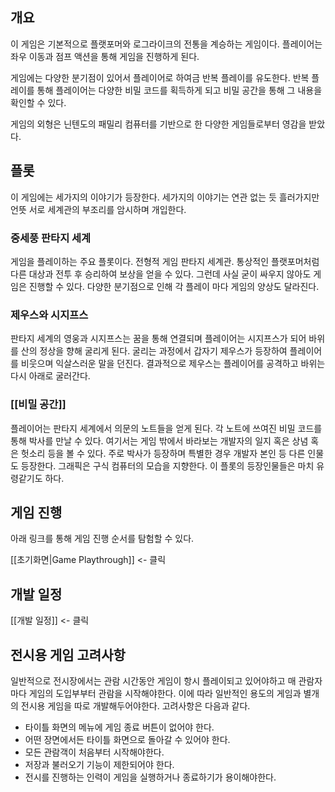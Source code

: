 ## 개요
이 게임은 기본적으로 플랫포머와 로그라이크의 전통을 계승하는 게임이다. 플레이어는 좌우 이동과 점프 액션을 통해 게임을 진행하게 된다.

게임에는 다양한 분기점이 있어서 플레이어로 하여금 반복 플레이를 유도한다. 반복 플레이를 통해 플레이어는 다양한 비밀 코드를 획득하게 되고 비밀 공간을 통해 그 내용을 확인할 수 있다.

게임의 외형은 닌텐도의 패밀리 컴퓨터를 기반으로 한 다양한 게임들로부터 영감을 받았다.

## 플롯

이 게임에는 세가지의 이야기가 등장한다. 세가지의 이야기는 연관 없는 듯 흘러가지만 언뜻 서로 세계관의 부조리를 암시하며 개입한다.

### 중세풍 판타지 세계
게임을 플레이하는 주요 플롯이다. 전형적 게임 판타지 세계관. 통상적인 플랫포머처럼 다른 대상과 전투 후 승리하여 보상을 얻을 수 있다. 그런데 사실 굳이 싸우지 않아도 게임은 진행할 수 있다. 다양한 분기점으로 인해 각 플레이 마다 게임의 양상도 달라진다.

### 제우스와 시지프스
판타지 세계의 영웅과 시지프스는 꿈을 통해 연결되며 플레이어는 시지프스가 되어 바위를 산의 정상을 향해 굴리게 된다. 굴리는 과정에서 갑자기 제우스가 등장하여 플레이어를 비웃으며 익살스러운 말을 던진다. 결과적으로 제우스는 플레이어를 공격하고 바위는 다시 아래로 굴러간다.

### [[비밀 공간]]
플레이어는 판타지 세계에서 의문의 노트들을 얻게 된다. 각 노트에 쓰여진 비밀 코드를 통해 박사를 만날 수 있다. 여기서는 게임 밖에서 바라보는 개발자의 일지 혹은 상념 혹은 헛소리 등을 볼 수 있다. 주로 박사가 등장하며 특별한 경우 개발자 본인 등 다른 인물도 등장한다. 그래픽은 구식 컴퓨터의 모습을 지향한다. 이 플롯의 등장인물들은 마치 유령같기도 하다.

## 게임 진행

아래 링크를 통해 게임 진행 순서를 탐험할 수 있다.

[[초기화면|Game Playthrough]] <- 클릭

## 개발 일정

[[개발 일정]] <- 클릭


## 전시용 게임 고려사항

일반적으로 전시장에서는 관람 시간동안 게임이 항시 플레이되고 있어야하고 매 관람자 마다 게임의 도입부부터 관람을 시작해야한다. 이에 따라 일반적인 용도의 게임과 별개의 전시용 게임을 따로 개발해두어야한다. 고려사항은 다음과 같다.

- 타이틀 화면의 메뉴에 게임 종료 버튼이 없어야 한다.
- 어떤 장면에서든 타이틀 화면으로 돌아갈 수 있어야 한다.
- 모든 관람객이 처음부터 시작해야한다.
- 저장과 불러오기 기능이 제한되어야 한다.
- 전시를 진행하는 인력이 게임을 실행하거나 종료하기가 용이해야한다.

